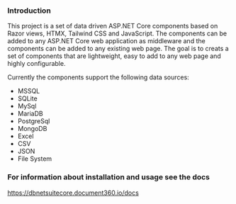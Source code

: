 ### Introduction ###
This project is a set of data driven ASP.NET Core components based on Razor views, HTMX, Tailwind CSS and JavaScript. The components can be added to any ASP.NET Core web application as middleware and the components can be added to any existing web page. The goal is to creats a set of components that are lightweight, easy to add to any web page and highly configurable.

Currently the components support the following data sources:

 - MSSQL
 - SQLite
 - MySql
 - MariaDB
 - PostgreSql
 - MongoDB
 - Excel
 - CSV
 - JSON
 - File System

### For information about installation and usage see the docs ###
https://dbnetsuitecore.document360.io/docs
